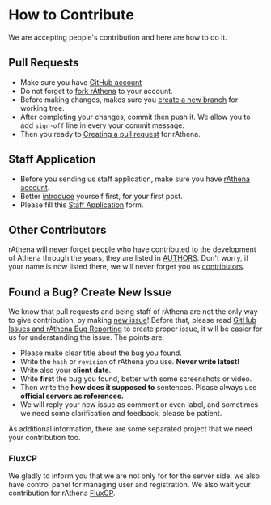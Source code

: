 # How to Contribute

We are accepting people's contribution and here are how to do it.

## Pull Requests
* Make sure you have [GitHub account](https://github.com/signup/free)
* Do not forget to [fork rAthena](https://help.github.com/articles/fork-a-repo/#step-3-configure-git-to-sync-your-fork-with-the-original-spoon-knife-repository) to your account.
* Before making changes, makes sure you [create a new branch](https://help.github.com/articles/creating-and-deleting-branches-within-your-repository/) for working tree.
* After completing your changes, commit then push it. We allow you to add `sign-off` line in every your commit message.
* Then you ready to [Creating a pull request](https://help.github.com/articles/creating-a-pull-request/) for rAthena.

## Staff Application
* Before you sending us staff application, make sure you have [rAthena account](https://rathena.org/board/register/).
* Better [introduce](https://rathena.org/board/forum/89-introductions/) yourself first, for your first post.
* Please fill this [Staff Application](https://rathena.org/board/staffapplications/) form.

## Other Contributors
rAthena will never forget people who have contributed to the development of Athena through the years, they are listed in [AUTHORS](https://github.com/rathena/rathena/blob/master/AUTHORS).
Don't worry, if your name is now listed there, we will never forget you as [contributors](https://github.com/rathena/rathena/graphs/contributors).

## Found a Bug? Create New Issue
We know that pull requests and being staff of rAthena are not the only way to give contribution, by making [new issue](https://github.com/rathena/rathena/issues/new)!
Before that, please read [GitHub Issues and rAthena Bug Reporting](https://rathena.org/board/topic/104361-github-issues-and-rathena-bug-reporting/) to create proper issue, it will be easier for us for understanding the issue.
The points are:
* Please make clear title about the bug you found.
* Write the `hash` or `revision` of rAthena you use. **Never write latest!**
* Write also your **client date**.
* Write **first** the bug you found, better with some screenshots or video.
* Then write the **how does it supposed to** sentences. Please always use **official servers as references.**
* We will reply your new issue as comment or even label, and sometimes we need some clarification and feedback, please be patient.

As additional information, there are some separated project that we need your contribution too.

### FluxCP
We gladly to inform you that we are not only for for the server side, we also have control panel for managing user and registration. We also wait your contribution for rAthena [FluxCP](https://github.com/rathena/fluxcp).
